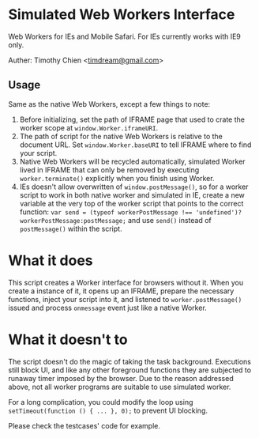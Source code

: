 Simulated Web Workers Interface
==========================

Web Workers for IEs and Mobile Safari. For IEs currently works with IE9 only.

Auther: Timothy Chien &lt;timdream@gmail.com&gt;

## Usage

Same as the native Web Workers, except a few things to note:
 
1. Before initializing, set the path of IFRAME page that used to crate the 
   worker scope at `window.Worker.iframeURI`.
2. The path of script for the native Web Workers is relative to the document
   URL. Set `window.Worker.baseURI` to tell IFRAME where to find your script.
3. Native Web Workers will be recycled automatically, simulated Worker lived
   in IFRAME that can only be removed by executing `worker.terminate()` 
   explicitly when you finish using Worker.
4. IEs doesn't allow overwritten of `window.postMessage()`, so for a worker
   script to work in both native worker and simulated in IE, create a new
   variable at the very top of the worker script that points to the correct 
   function:
   `var send = (typeof workerPostMessage !== 'undefined')?workerPostMessage:postMessage;`
   and use `send()` instead of `postMessage()` within the script.

# What it does

This script creates a Worker interface for browsers without it. When you create 
a instance of it, it opens up an IFRAME, prepare the necessary functions, inject 
your script into it, and listened to `worker.postMessage()` issued and process
`onmessage` event just like a native Worker.

# What it doesn't to

The script doesn't do the magic of taking the task background. Executions still 
block UI, and like any other foreground functions they are subjected to runaway 
timer imposed by the browser. Due to the reason addressed above, not all worker 
programs are suitable to use simulated worker.

For a long complication, you could modify the loop using 
`setTimeout(function () { ... }, 0);` to prevent UI blocking.

Please check the testcases' code for example.